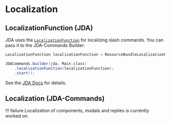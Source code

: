 # Localization
## LocalizationFunction (JDA)
JDA uses the [`LocalizationFunction`](https://docs.jda.wiki/net/dv8tion/jda/api/interactions/commands/localization/ResourceBundleLocalizationFunction.html) for localizing slash commands. 
You can pass it to the JDA-Commands Builder:

```java
LocalizationFunction localizationFunction = ResourceBundleLocalizationFunction...;

JDACommands.builder(jda, Main.class)
    .localizationFunction(localizationFunction);
    .start();
```

See the [JDA Docs](https://github.com/discord-jda/JDA/blob/master/src/examples/java/LocalizationExample.java) for details.

## Localization (JDA-Commands)
!!! failure
    Localization of components, modals and replies is currently worked on.  